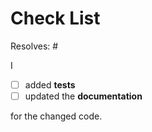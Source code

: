 <!-- PLEASE READ !!!

    It is highly recommend to read the contribution guidelines
    to save you and us time and unnecessary review cycles.

    https://github.com/Cielquan/python_test-cielquan/blob/master/CONTRIBUTING.rst

    If you have unanswered questions feel free to open an issue or submit and ask!

    The checklist below is just a reminder about the most common mistakes.
    and should *not* deter you from submitting but rather *help* you improve your contribution.
    But please tick all the boxes appropriately.
-->

# Check List


Resolves: #<issue number here>

I

- [ ] added **tests**
- [ ] updated the **documentation**

for the changed code.
